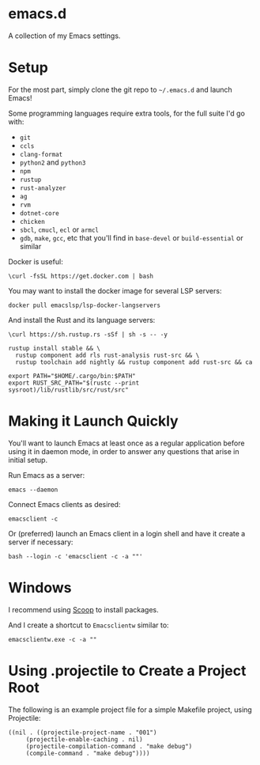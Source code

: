 emacs.d
=======

A collection of my Emacs settings.

Setup
=====

For the most part, simply clone the git repo to `~/.emacs.d` and launch Emacs!

Some programming languages require extra tools, for the full suite I'd go with:
* `git`
* `ccls`
* `clang-format`
* `python2` and `python3`
* `npm`
* `rustup`
* `rust-analyzer`
* `ag`
* `rvm`
* `dotnet-core`
* `chicken`
* `sbcl`, `cmucl`, `ecl` or `armcl`
* `gdb`, `make`, `gcc`, etc that you'll find in `base-devel` or `build-essential` or similar

Docker is useful:
```
\curl -fsSL https://get.docker.com | bash
```

You may want to install the docker image for several LSP servers:
```
docker pull emacslsp/lsp-docker-langservers
```

And install the Rust and its language servers:
```
\curl https://sh.rustup.rs -sSf | sh -s -- -y

rustup install stable && \
  rustup component add rls rust-analysis rust-src && \
  rustup toolchain add nightly && rustup component add rust-src && ca

export PATH="$HOME/.cargo/bin:$PATH"
export RUST_SRC_PATH="$(rustc --print sysroot)/lib/rustlib/src/rust/src"
```

Making it Launch Quickly
========================

You'll want to launch Emacs at least once as a regular application before using it in daemon mode, in order to answer any questions that arise in initial setup.

Run Emacs as a server:

```
emacs --daemon
```

Connect Emacs clients as desired:

```
emacsclient -c
```

Or (preferred) launch an Emacs client in a login shell and have it create a server if necessary:

```
bash --login -c 'emacsclient -c -a ""'
```

Windows
=======

I recommend using [Scoop](https://scoop.sh/) to install packages.

And I create a shortcut to `Emacsclientw` similar to:
```
emacsclientw.exe -c -a ""
```

Using .projectile to Create a Project Root
==========================================

The following is an example project file for a simple Makefile project, using Projectile:

```
((nil . ((projectile-project-name . "001")
	 (projectile-enable-caching . nil)
	 (projectile-compilation-command . "make debug")
	 (compile-command . "make debug"))))
```

